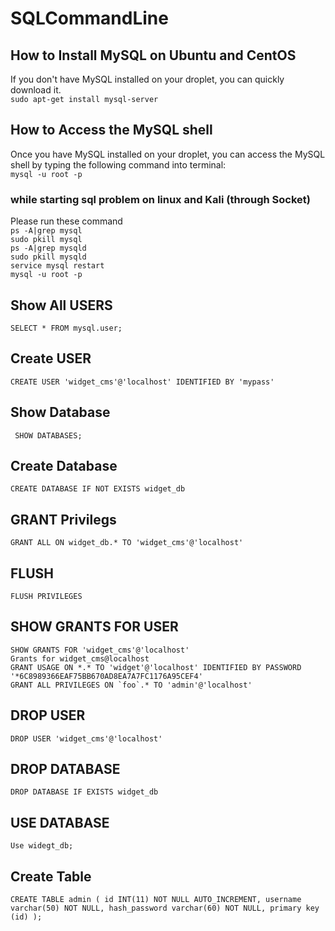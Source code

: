 # SQLCommandLine

## How to Install MySQL on Ubuntu and CentOS
If you don't have MySQL installed on your droplet, you can quickly download it.<br>
``sudo apt-get install mysql-server``<br>

## How to Access the MySQL shell
Once you have MySQL installed on your droplet, you can access the MySQL shell by typing the following command into terminal:<br>
``mysql -u root -p``<br>

### while starting sql problem on linux and Kali (through Socket)
Please run these command<br>
``ps -A|grep mysql``<br>
``sudo pkill mysql``<br>
``ps -A|grep mysqld``<br>
``sudo pkill mysqld``<br>
``service mysql restart``<br>
``mysql -u root -p``<br>

## Show All USERS
``SELECT * FROM mysql.user;``<br>

## Create USER
``CREATE USER 'widget_cms'@'localhost' IDENTIFIED BY 'mypass'``<br>

## Show Database
`` SHOW DATABASES;``


## Create Database
``CREATE DATABASE IF NOT EXISTS widget_db``

## GRANT Privilegs
``GRANT ALL ON widget_db.* TO 'widget_cms'@'localhost'``<br>

## FLUSH
``FLUSH PRIVILEGES``<br>

## SHOW GRANTS FOR USER
``SHOW GRANTS FOR 'widget_cms'@'localhost'``<br>
``Grants for widget_cms@localhost  ``<br>
``GRANT USAGE ON *.* TO 'widget'@'localhost' IDENTIFIED BY PASSWORD '*6C8989366EAF75BB670AD8EA7A7FC1176A95CEF4'``<br>
``GRANT ALL PRIVILEGES ON `foo`.* TO 'admin'@'localhost'``<br>


## DROP USER
``DROP USER 'widget_cms'@'localhost'``

## DROP DATABASE
``DROP DATABASE IF EXISTS widget_db``

## USE DATABASE
``Use widegt_db;``

## Create Table
``CREATE TABLE admin (
      id INT(11) NOT NULL AUTO_INCREMENT,
      username varchar(50) NOT NULL,
      hash_password varchar(60) NOT NULL,
      primary key (id)
      );``
      
      